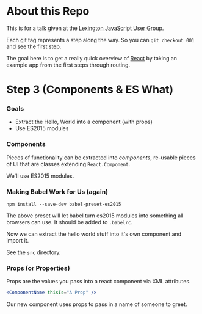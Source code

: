 # About this Repo

This is for a talk given at the [Lexington JavaScript User Group](http://www.meetup.com/Kentucky-JavaScript-Users-Group/).

Each git tag represents a step along the way. So you can `git checkout 001` and
see the first step.

The goal here is to get a really quick overview of [React](https://facebook.github.io/react/)
by taking an example app from the first steps through routing.

# Step 3 (Components & ES What)

### Goals

- Extract the Hello, World into a component (with props)
- Use ES2015 modules

### Components

Pieces of functionality can be extracted into *components*, re-usable pieces of
UI that are classes extending `React.Component`.

We'll use ES2015 modules.

### Making Babel Work for Us (again)

```
npm install --save-dev babel-preset-es2015
```

The above preset will let babel turn es2015 modules into something all browsers
can use. It should be added to `.babelrc`.

Now we can extract the hello world stuff into it's own component and import it.

See the `src` directory.

### Props (or Properties)

Props are the values you pass into a react component via XML attributes.

```jsx
<ComponentName thisIs="A Prop" />
```

Our new component uses props to pass in a name of someone to greet.
